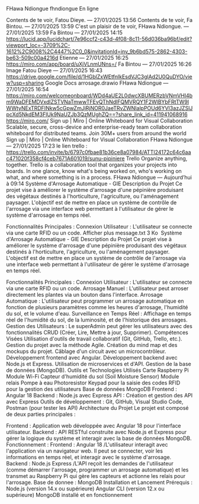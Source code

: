 FHawa Ndiongue
fhndiongue
En ligne



Contents de te voir, Fatou Dieye. — 27/01/2025 13:56
Contents de te voir, Fa Bintou. — 27/01/2025 13:59
C'est un plaisir de te voir, FHawa Ndiongue. — 27/01/2025 13:59
Fa Bintou — 27/01/2025 14:15
https://lucid.app/lucidchart/7e96ccf2-c43d-4f08-8c11-56d036ba96bf/edit?viewport_loc=-3709%2C-1612%2C9008%2C4447%2C0_0&invitationId=inv_9b6bd575-2862-4303-be63-509c00a4216d
Etienne — 27/01/2025 16:25
https://miro.com/app/board/uXjVLnmUNns=/
Fa Bintou — 27/01/2025 16:26
Image
Fatou Dieye — 27/01/2025 16:43
https://drive.google.com/file/d/1HGblZxWEtfnlkEsdVJC3glAd2U0QuDYO/view?usp=sharing
Google Docs
arrosage.drawio
FHawa Ndiongue — 27/01/2025 16:54
https://miro.com/welcomeonboard/WDd4aUE2L0dwcXBUMERzbVNmVHI4bm9WaDFEMDVxdlZSTVNaTmwwTFEvQThNdlFQMVRQY1F2WlBYbFRtTW9lWWtyNExTRDFINkw5cGpwZmJjRjNOR0JaeTRvZWNIalpPOUd6YVI3azJZSlJpcXd5NkdEM3FlUk9NaUZJb3QzMUghZQ==?share_link_id=411941068916
https://miro.com/
Sign up | Miro | Online Whiteboard for Visual Collaboration
Scalable, secure, cross-device and enterprise-ready team collaboration whiteboard for distributed teams. Join 30M+ users from around the world
Sign up | Miro | Online Whiteboard for Visual Collaboration
FHawa Ndiongue — 27/01/2025 17:23
le lien trello : https://trello.com/invite/b/6797c0fbae81b36ce8a07984/ATTI24172c64c6aac471020f358cf4ceb7671A601019/sunu-pipiniere
Trello
Organize anything, together. Trello is a collaboration tool that organizes your projects into boards. In one glance, know what's being worked on, who's working on what, and where something is in a process.
FHawa Ndiongue — Aujourd’hui à 09:14
Système d'Arrosage Automatique - GIE
Description du Projet
Ce projet vise à améliorer le système d'arrosage d'une pépinière produisant des végétaux destinés à l'horticulture, l'agriculture, ou l'aménagement paysager. L'objectif est de mettre en place un système de contrôle de l'arrosage via une interface web permettant à l'utilisateur de gérer le système d'arrosage en temps réel.

Fonctionnalités Principales :
Connexion Utilisateur : L'utilisateur se connecte via une carte RFID ou un code.
Afficher plus
message.txt
3 Ko
﻿
Système d'Arrosage Automatique - GIE
Description du Projet
Ce projet vise à améliorer le système d'arrosage d'une pépinière produisant des végétaux destinés à l'horticulture, l'agriculture, ou l'aménagement paysager. L'objectif est de mettre en place un système de contrôle de l'arrosage via une interface web permettant à l'utilisateur de gérer le système d'arrosage en temps réel.

Fonctionnalités Principales :
Connexion Utilisateur : L'utilisateur se connecte via une carte RFID ou un code.
Arrosage Manuel : L'utilisateur peut arroser directement les plantes via un bouton dans l'interface.
Arrosage Automatique : L'utilisateur peut programmer un arrosage automatique en fonction de plusieurs paramètres comme les heures d'arrosage, l'humidité du sol, et le volume d'eau.
Surveillance en Temps Réel : Affichage en temps réel de l'humidité du sol, de la luminosité, et de l'historique des arrosages.
Gestion des Utilisateurs : Le superAdmin peut gérer les utilisateurs avec des fonctionnalités CRUD (Créer, Lire, Mettre à jour, Supprimer).
Compétences Visées
Utilisation d'outils de travail collaboratif (Git, GitHub, Trello, etc.).
Gestion du projet avec la méthode Agile.
Création du mind map et des mockups du projet.
Câblage d'un circuit avec un microcontrôleur.
Développement frontend avec Angular.
Développement backend avec Node.js et Express.
Utilisation de microservices et d'API.
Gestion de la base de données (MongoDB).
Outils et Technologies Utilisés
Carte Raspberry Pi
Module Wi-Fi
Capteur d'humidité du sol (Soil Moisture Sensor)
Module relais
Pompe à eau
Photoresistor
Keypad pour la saisie des codes
RFID pour la gestion des utilisateurs
Base de données MongoDB
Frontend : Angular 18
Backend : Node.js avec Express
API : Création et gestion des API avec Express
Outils de développement : Git, GitHub, Visual Studio Code, Postman (pour tester les API)
Architecture du Projet
Le projet est composé de deux parties principales :

Frontend : Application web développée avec Angular 18 pour l'interface utilisateur.
Backend : API RESTful construite avec Node.js et Express pour gérer la logique du système et interagir avec la base de données MongoDB.
Fonctionnement :
Frontend : Angular 18 /L'utilisateur interagit avec l'application via un navigateur web. Il peut se connecter, voir les informations en temps réel, et interagir avec le système d'arrosage.
Backend : Node.js Express /L'API reçoit les demandes de l'utilisateur (comme démarrer l'arrosage, programmer un arrosage automatique) et les transmet au Raspberry Pi qui gère les capteurs et actionne les relais pour l'arrosage.
Base de donnee : MongoDB
Installation et Lancement
Prérequis :
Node.js (version 14.x ou supérieure)
Angular CLI (version 12.x ou supérieure)
MongoDB installé et en fonctionnement
